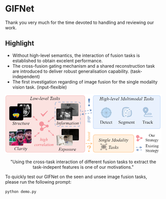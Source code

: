 # GIFNet
Thank you very much for the time devoted to handling and reviewing our work.

## Highlight
- Without high-level semantics, the interaction of fusion tasks is established to obtain excelent performance.
- The cross-fusion gating mechanism and a shared reconstruction task are introduced to deliver robust generalisation capability. (task-independent)
- The first investigation regarding of image fusion for the single modality vision task. (input-flexible)

<div align="center">
  <img src="images/motivation.png" width="800px" />
  <p>"Using the cross-task interaction of different fusion tasks to extract the task-indepent features is one of our motivations."</p>
</div>

To quickly test our GIFNet on the seen and unsee image fusion tasks, please run the following prompt:

```
python demo.py
```
